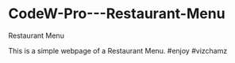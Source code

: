 # CodeW-Pro---Restaurant-Menu
 Restaurant Menu
 
This is a simple webpage of a Restaurant Menu. #enjoy #vizchamz
